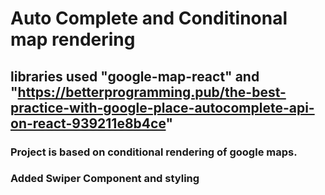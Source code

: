 # Auto Complete and Conditinonal map rendering

## libraries used "google-map-react" and "https://betterprogramming.pub/the-best-practice-with-google-place-autocomplete-api-on-react-939211e8b4ce"

### Project is based on conditional rendering of google maps.

### Added Swiper Component and styling
